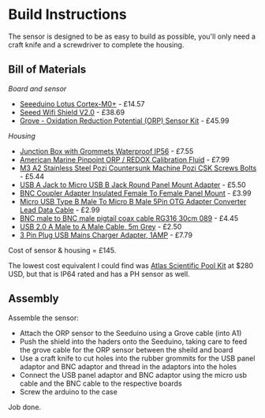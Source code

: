 # Build Instructions

The sensor is designed to be as easy to build as possible, you'll only need a craft knife and a screwdriver to complete the housing.

## Bill of Materials

*Board and sensor*
* <a href="https://www.amazon.co.uk/gp/product/B07Q4QDM11">Seeeduino Lotus Cortex-M0+</a> - £14.57
* <a href="https://cpc.farnell.com/seeed-studio/113030008/wifi-shield-v2-for-arduino/dp/SC14531">Seeed Wifi Shield V2.0</a> - £38.69
* <a href="https://coolcomponents.co.uk/products/grove-oxidation-reduction-potential-orp-sensor-kit-501z">Grove - Oxidation Reduction Potential (ORP) Sensor Kit</a> - £45.99

*Housing*
* <a href="https://www.amazon.co.uk/gp/product/B07NVRDG1V">Junction Box with Grommets Waterproof IP56</a> - £7.55
* <a href="https://www.amazon.co.uk/gp/product/B001EHAZ12">American Marine Pinpoint ORP / REDOX Calibration Fluid</a> - £7.99
* <a href="https://www.amazon.co.uk/gp/product/B08FW5BQT3">M3 A2 Stainless Steel Pozi Countersunk Machine Pozi CSK Screws Bolts</a> - £5.44
* <a href="https://thepihut.com/products/usb-a-jack-to-micro-usb-b-jack-round-panel-mount-adapter">USB A Jack to Micro USB B Jack Round Panel Mount Adapter</a> - £5.50
* <a href="https://www.ebay.co.uk/itm/BNC-Coupler-Adapter-Insulated-Female-To-Female-Panel-Mount/124401372551">BNC Coupler Adapter Insulated Female To Female Panel Mount</a> - £3.99
* <a href="https://www.ebay.co.uk/itm/Micro-USB-Type-B-Male-To-Micro-B-Male-5Pin-OTG-Adapter-Converter-Lead-Data-Cable/133524877040">Micro USB Type B Male To Micro B Male 5Pin OTG Adapter Converter Lead Data Cable</a> - £2.99
* <a href="https://www.ebay.co.uk/itm/BNC-male-to-BNC-male-pigtail-coax-cable-RG316-30cm-089/233586599610">BNC male to BNC male pigtail coax cable RG316 30cm 089</a> - £4.45
* <a href="https://cpc.farnell.com/pro-signal/psg91431/lead-usb2-0-a-male-a-male-grey/dp/CS30626">USB 2.0 A Male to A Male Cable, 5m Grey</a> - £2.50
* <a href="https://www.amazon.co.uk/SLTX-Charger-Adapter-1000mAh-Universal/dp/B07CZGLHZ6">3 Pin Plug USB Mains Charger Adapter, 1AMP</a> - £7.79

Cost of sensor & housing = £145.

The lowest cost equivalent I could find was <a href="https://atlas-scientific.com/kits/wi-fi-pool-kit/">Atlas Scientific Pool Kit</a> at $280 USD, but that is IP64 rated and has a PH sensor as well.

## Assembly

Assemble the sensor:
* Attach the ORP sensor to the Seeduino using a Grove cable (into A1)
* Push the shield into the haders onto the Seeduino, taking care to feed the grove cable for the ORP sensor between the sheild and board
* Use a craft knife to cut holes into the rubber grommits for the USB panel adaptor and BNC adaptor and thread in the adaptors into the holes
* Connect the USB panel adaptor and BNC adaptor using the micro usb cable and the BNC cable to the respective boards
* Screw the arduino to the case

Job done.
